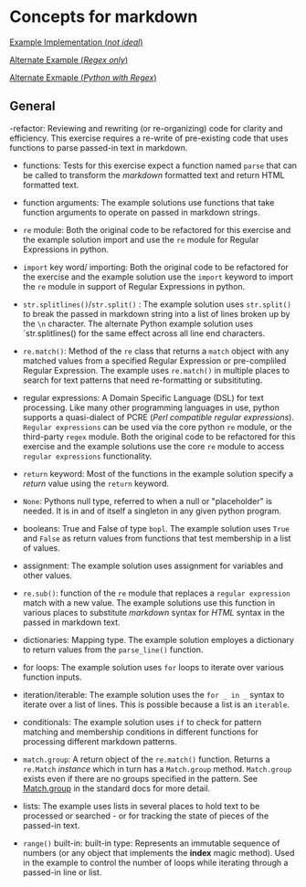 # Concepts for markdown

[Example Implementation (_not ideal_)](https://github.com/exercism/python/blob/master/exercises/markdown/example.py)  

[Alternate Example (_Regex only_)](https://exercism.io/tracks/python/exercises/markdown/solutions/daf30e5227414a61a00bac391ee2bd79)  

[Alternate Exmaple (_Python with Regex_)](https://exercism.io/tracks/python/exercises/markdown/solutions/a1f1d7b60bfc42818b2c2225fe0f8d7a)  


## General  
-refactor: Reviewing and rewriting (or re-organizing) code for clarity and efficiency. This exercise requires a re-write of pre-existing code that uses functions to parse passed-in text in markdown.

- functions: Tests for this exercise expect a function named `parse` that can be called to transform the _markdown_ formatted text and return HTML formatted text.

- function arguments:  The example solutions use functions that take function arguments to operate on passed in markdown strings.

- `re` module:  Both the original code to be refactored for this exercise and the example solution import and use the `re` module for Regular Expressions in python.

- `import` key word/ importing:  Both the original code to be refactored for the exercise and the example solution use the `import` keyword to import the `re` module in support of Regular Expressions in python.

- `str.splitlines()`/`str.split()` :  The example solution uses `str.split()` to break the passed in markdown string into a list of lines broken up by the `\n` character.  The alternate Python example solution uses `str.splitlines() for the same effect across all line end characters.

- `re.match()`:  Method of the `re` class that returns a `match` object with any matched values from a specified Regular Expression or pre-compliled Regular Expression.  The example uses `re.match()` in multiple places to search for text patterns that need re-formatting or subsitituting. 

- regular expressions:  A Domain Specific Language (DSL) for text processing. Like many other programming languages in use, python supports a quasi-dialect of PCRE (_Perl compatible regular expressions_).  `Regular expressions` can be used via the core python `re` module, or the third-party `regex` module.  Both the original code to be refactored for this exercise and the example solutions use the core `re` module to access `regular expressions` functionality.


- `return` keyword:  Most of the functions in the example solution specify a _return_ value using the `return` keyword.

- `None`:  Pythons null type, referred to when a null or "placeholder" is needed.  It is in and of itself a singleton in any given python program.

- booleans:  True and False of type `bopl`.  The example solution uses `True` and `False` as return values from functions that test membership in a list of values.

- assignment:  The example solution uses assignment for variables and other values.

- `re.sub()`:  function of the `re` module that replaces a `regular expression` match with a new value.  The example solutions use this function in various places to substitute _markdown_ syntax for _HTML_ syntax in the passed in markdown text.

- dictionaries:  Mapping type.  The example solution employes a dictionary to return values from the `parse_line()` function.

- for loops:  The example solution uses `for` loops to iterate over various function inputs.

- iteration/iterable:  The example solution uses the `for _ in _` syntax to iterate over a list of lines.  This is possible because a list is an `iterable`.

- conditionals:  The example solution uses `if` to check for pattern matching and membership conditions in different functions for processing different markdown patterns.

- `match.group`:  A return object of the `re.match()` function. Returns a `re.Match` _instance_ which in turn has a `Match.group` method. `Match.group` exists even if there are no groups specified in the pattern.  See [Match.group](https://docs.python.org/3/library/re.html#re.Match.group) in the standard docs for more detail.

- lists:  The example uses lists in several places to hold text to be processed or searched - or for tracking the state of pieces of the passed-in text.

- `range()` built-in: built-in type: Represents an immutable sequence of numbers (or any object that implements the __index__ magic method).  Used in the example to control the number of loops while iterating through a passed-in line or list.
